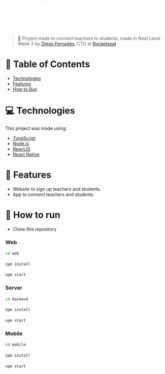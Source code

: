 <p align="center">
   <img src="https://github.com/galleonpt/Proffy/blob/master/.github/logo.svg" alt="Proffy" width="280"/>
</p>

> :rocket: Project made to connect teachers to students, made in Next Level Week 2 by [Diego Fernades](https://github.com/diego3g), CTO at [Rocketseat](https://github.com/Rocketseat)

# :pushpin: Table of Contents

- [Technologies](#technologies)
- [Features](#features)
- [How to Run](#how-to-run)

<a id="technologies"></a>

# :computer: Technologies

This project was made using:

- [TypeScript](https://www.typescriptlang.org/)
- [Node.js](https://nodejs.org/en/)
- [ReactJS](https://reactjs.org/)
- [React Native](https://reactnative.dev/)

<a id="features"></a>

# :rocket: Features

- Website to sign up teachers and students.
- App to connect teachers and students.

<a id="how-to-run"></a>

# :construction_worker: How to run

- Clone this repository

### Web

```sh
cd web

npm install

npm start
```

### Server

```sh
cd backend

npm install

npm start
```

### Mobile

```sh
cd mobile

npm install

npm start
```
